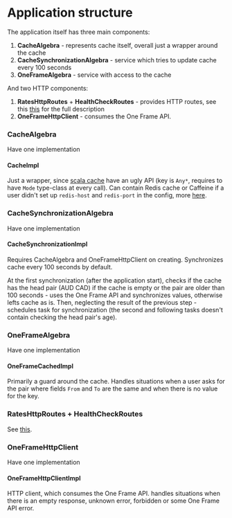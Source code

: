 # Application structure

The application itself has three main components:
1. **CacheAlgebra** - represents cache itself, overall just a wrapper around the cache
2. **CacheSynchronizationAlgebra** - service which tries to update cache every 100 seconds
3. **OneFrameAlgebra** - service with access to the cache

And two HTTP components:
1. **RatesHttpRoutes** + **HealthCheckRoutes** - provides HTTP routes, see this [this](./Api.md) for the full description
2. **OneFrameHttpClient** - consumes the One Frame API.

### CacheAlgebra

Have one implementation

#### CacheImpl

Just a wrapper, since [scala cache](https://github.com/cb372/scalacache) have an ugly API 
(key is `Any*`, requires to have `Mode` type-class at every call).
Can contain Redis cache or Caffeine if a user didn't set up `redis-host` and `redis-port` in the config, more [here](./Configuration.md).

### CacheSynchronizationAlgebra

Have one implementation

#### CacheSynchronizationImpl

Requires CacheAlgebra and OneFrameHttpClient on creating. Synchronizes cache every 100 seconds by default.

At the first synchronization (after the application start), checks if the cache has the head pair (AUD CAD) if the cache
is empty or the pair are older than 100 seconds - uses the One Frame API and synchronizes values, otherwise lefts cache 
as is. Then, neglecting the result of the previous step - schedules task for synchronization (the second and following 
tasks doesn't contain checking the head pair's age).

### OneFrameAlgebra

Have one implementation

#### OneFrameCachedImpl

Primarily a guard around the cache. Handles situations when a user asks for the pair where fields `From` and `To` are the same
and when there is no value for the key.

### RatesHttpRoutes + HealthCheckRoutes
See [this](./Api.md).

### OneFrameHttpClient

Have one implementation

#### OneFrameHttpClientImpl

HTTP client, which consumes the One Frame API. handles situations when there is an empty response, unknown error,
forbidden or some One Frame API error.